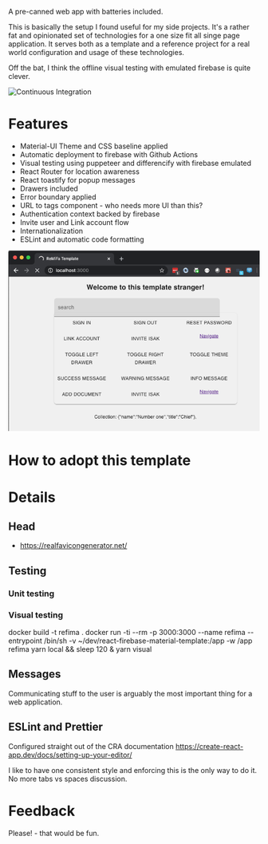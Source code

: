 A pre-canned web app with batteries included.
 
This is basically the setup I found useful for my side projects. It's a rather fat and opinionated set 
of technologies for a one size fit all singe page application. It serves both as a template and a reference project for
a real world configuration and usage of these technologies.  

Off the bat, I think the offline visual testing with emulated firebase is quite clever. 

![Continuous Integration](https://github.com/smorgrav/react-firebase-material-template/workflows/Continuous%20Integration/badge.svg)

# Features

* Material-UI Theme and CSS baseline applied 
* Automatic deployment to firebase with Github Actions
* Visual testing using puppeteer and differencify with firebase emulated
* React Router for location awareness
* React toastify for popup messages
* Drawers included
* Error boundary applied
* URL to tags component - who needs more UI than this?
* Authentication context backed by firebase
* Invite user and Link account flow
* Internationalization
* ESLint and automatic code formatting

![Image of LandingPage](doc/ReFiMaLandingPage.png)

# How to adopt this template

# Details

## Head
   * https://realfavicongenerator.net/
     
## Testing
### Unit testing

### Visual testing
docker build -t refima .
docker run -ti --rm -p 3000:3000 --name refima --entrypoint /bin/sh -v ~/dev/react-firebase-material-template:/app -w /app refima 
yarn local && sleep 120 & yarn visual
      
## Messages
Communicating stuff to the user is arguably the most important thing for a web application.

## ESLint and Prettier
Configured straight out of the CRA documentation https://create-react-app.dev/docs/setting-up-your-editor/

I like to have one consistent style and enforcing this is the only way to do it. No more tabs vs spaces discussion. 

# Feedback
Please! - that would be fun. 